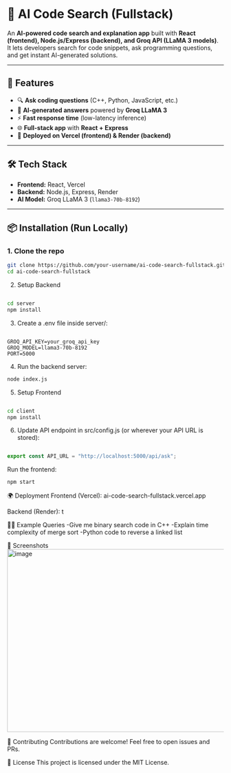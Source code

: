 # 🚀 AI Code Search (Fullstack)

An **AI-powered code search and explanation app** built with **React (frontend), Node.js/Express (backend), and Groq API (LLaMA 3 models)**.  
It lets developers search for code snippets, ask programming questions, and get instant AI-generated solutions.

---

## 🌟 Features
- 🔍 **Ask coding questions** (C++, Python, JavaScript, etc.)  
- 🤖 **AI-generated answers** powered by **Groq LLaMA 3**  
- ⚡ **Fast response time** (low-latency inference)  
- 🌐 **Full-stack app** with **React + Express**  
- 🚀 **Deployed on Vercel (frontend) & Render (backend)**  

---

## 🛠️ Tech Stack
- **Frontend:** React, Vercel  
- **Backend:** Node.js, Express, Render  
- **AI Model:** Groq LLaMA 3 (`llama3-70b-8192`)  

---

## 📦 Installation (Run Locally)

### 1. Clone the repo
```bash
git clone https://github.com/your-username/ai-code-search-fullstack.git
cd ai-code-search-fullstack
```

2. Setup Backend
```bash

cd server
npm install
```
3. Create a .env file inside server/:

```env

GROQ_API_KEY=your_groq_api_key
GROQ_MODEL=llama3-70b-8192
PORT=5000
```
4. Run the backend server:

```bash
node index.js
```
5. Setup Frontend
```bash

cd client
npm install
```
6. Update API endpoint in src/config.js (or wherever your API URL is stored):

```js

export const API_URL = "http://localhost:5000/api/ask";
```
Run the frontend:

```bash
npm start
```
🌍 Deployment
Frontend (Vercel): ai-code-search-fullstack.vercel.app

Backend (Render): t

🧑‍💻 Example Queries
-Give me binary search code in C++
-Explain time complexity of merge sort
-Python code to reverse a linked list

📸 Screenshots
<img width="929" height="425" alt="image" src="https://github.com/user-attachments/assets/9b52774e-97b3-4ccd-a28b-e7c448676705" />


🤝 Contributing
Contributions are welcome! Feel free to open issues and PRs.

📜 License
This project is licensed under the MIT License.
